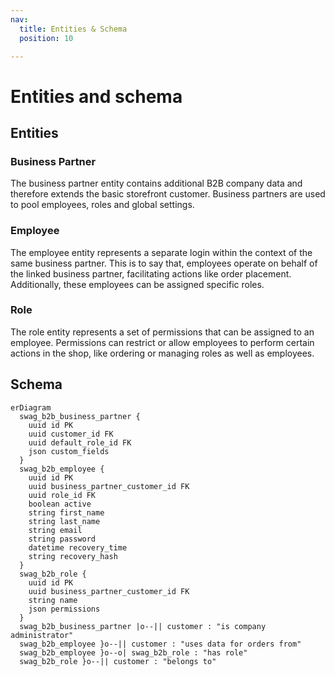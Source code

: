 ```yaml
---
nav:
  title: Entities & Schema
  position: 10

---
```


# Entities and schema

## Entities

### Business Partner

The business partner entity contains additional B2B company data and therefore extends the basic storefront customer. Business partners are used to pool employees, roles and global settings.

### Employee

The employee entity represents a separate login within the context of the same business partner. This is to say that, employees operate on behalf of the linked business partner, facilitating actions like order placement. Additionally, these employees can be assigned specific roles.

### Role

The role entity represents a set of permissions that can be assigned to an employee. Permissions can restrict or allow employees to perform certain actions in the shop, like ordering or managing roles as well as employees.

## Schema

```mermaid
erDiagram
  swag_b2b_business_partner {
    uuid id PK
    uuid customer_id FK
    uuid default_role_id FK
    json custom_fields
  }
  swag_b2b_employee {
    uuid id PK
    uuid business_partner_customer_id FK
    uuid role_id FK
    boolean active
    string first_name
    string last_name
    string email
    string password
    datetime recovery_time
    string recovery_hash
  }
  swag_b2b_role {
    uuid id PK
    uuid business_partner_customer_id FK
    string name
    json permissions
  }
  swag_b2b_business_partner |o--|| customer : "is company administrator"
  swag_b2b_employee }o--|| customer : "uses data for orders from"
  swag_b2b_employee }o--o| swag_b2b_role : "has role"
  swag_b2b_role }o--|| customer : "belongs to"
```
